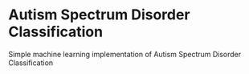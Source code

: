 # Autism Spectrum Disorder Classification
Simple machine learning implementation of Autism Spectrum Disorder Classification

